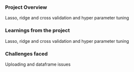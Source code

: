 ### Project Overview

 Lasso, ridge and cross validation and hyper parameter tuning


### Learnings from the project

 Lasso, ridge and cross validation and hyper parameter tuning


### Challenges faced

 Uploading and dataframe issues


